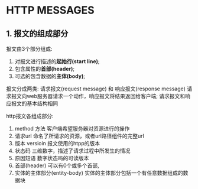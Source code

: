 # **HTTP MESSAGES**

## **1. 报文的组成部分**
报文由3个部分组成:

1. 对报文进行描述的**起始行(start line)**;
2. 包含属性的**首部(header)**;
3. 可选的包含数据的**主体(body)**;

报文分成两类: 请求报文(request message) 和 响应报文(response message)
请求报文向web服务器请求一个动作，响应报文将结果返回给客户端;
请求报文和响应报文的基本结构相同

http报文各组成部分:
1. method 方法
客户端希望服务器对资源进行的操作
2. 请求url
命名了所请求的资源，或者url路径组件的完整url
3. 版本 versioin
报文使用的htpp的版本
4. 状态码
三维数字，描述了请求过程中所发生的情况 
5. 原因短语
数字状态吗的可读版本
6. 首部(header)
可以有0个或多个首部, 
7. 实体的主体部分(entity-body)
实体的主体部分包括一个有任意数据组成的数据块